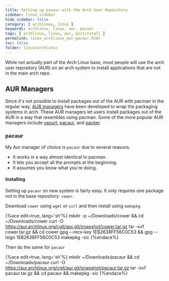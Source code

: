 ```yaml
---
title: Setting up pacaur with the Arch User Repository
sidebar: linux_sidebar
hide_sidebar: false
category: [ archlinux, linux ]
keywords: archlinux, linux, aur, pacaur
tags: [ archlinux, linux, aur, postinstall ]
permalink: linux_archlinux_aur_pacaur.html
toc: false
folder: linux/archlinux
---
```


While not actually part of the Arch Linux base, most people will use the arch user repository (AUR) on an arch system to install applications that are not in the main arch repo.

## AUR Managers

Since it's not possible to install packages out of the AUR with pacman in the regular way, [AUR managers](https://wiki.archlinux.org/index.php/AUR_helpers) have been developed to wrap the packaging systems in arch. These AUR managers let users install packages out of the AUR in a way that resembles using pacman. Some of the more popular AUR managers include [yaourt](https://github.com/archlinuxfr/yaourt), [pacaur](https://github.com/rmarquis/pacaur), and [packer](https://github.com/keenerd/packer).

### pacaur

My Aur manager of choice is ```pacaur``` due to several reasons.

*   It works in a way almost identical to pacman.
*   It lets you accept all the prompts at the beginning.
*   It assumes you know what you're doing.

#### Installing

Setting up ```pacaur``` on new system is fairly easy. It only requires one package not in the base repository: ```cower```.

Download ```cower``` using ```wget``` or ```curl``` and then install using ```makepkg```.

{%ace edit=true, lang='sh'%}
mkdir -p ~/Downloads/cower && cd ~/Downloads/cower
curl -O https://aur.archlinux.org/cgit/aur.git/snapshot/cower.tar.gz
tar -xvf cower.tar.gz && cd cower
gpg --recv-key 1EB2638FF56C0C53 && gpg --lsign 1EB2638FF56C0C53
makepkg -sic
{%endace%}

Then do the same for ```pacaur```

{%ace edit=true, lang='sh'%}
mkdir ~/Downloads/pacaur && cd ~/Downloads/pacaur
curl -O https://aur.archlinux.org/cgit/aur.git/snapshot/pacaur.tar.gz
tar -xvf pacaur.tar.gz && cd pacaur && makepkg -sic
{%endace%}
